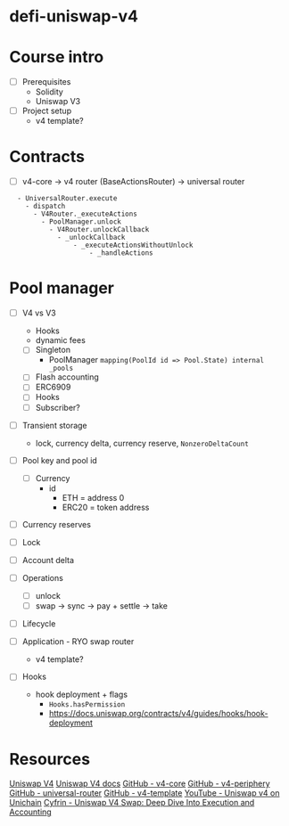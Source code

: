 # defi-uniswap-v4

# Course intro

- [ ] Prerequisites
  - Solidity
  - Uniswap V3
- [ ] Project setup
  - v4 template?

# Contracts

- [ ] v4-core -> v4 router (BaseActionsRouter) -> universal router

```
  - UniversalRouter.execute
    - dispatch
      - V4Router._executeActions
        - PoolManager.unlock
          - V4Router.unlockCallback
            - _unlockCallback
                - _executeActionsWithoutUnlock
                    - _handleActions
```

# Pool manager

- [ ] V4 vs V3
  - Hooks
  - dynamic fees
  - [ ] Singleton
    - PoolManager `mapping(PoolId id => Pool.State) internal _pools`
  - [ ] Flash accounting
  - [ ] ERC6909
  - [ ] Hooks
  - [ ] Subscriber?

- [ ] Transient storage
  - lock, currency delta, currency reserve, `NonzeroDeltaCount`
- [ ] Pool key and pool id
  - [ ] Currency
    - id
      - ETH = address 0
      - ERC20 = token address
- [ ] Currency reserves
- [ ] Lock
- [ ] Account delta
- [ ] Operations
  - [ ] unlock
  - [ ] swap -> sync -> pay + settle -> take
- [ ] Lifecycle
- [ ] Application - RYO swap router
  - v4 template?

- [ ] Hooks
  - hook deployment + flags
    - `Hooks.hasPermission`
    - https://docs.uniswap.org/contracts/v4/guides/hooks/hook-deployment

# Resources

[Uniswap V4](https://v4.uniswap.org/)
[Uniswap V4 docs](https://docs.uniswap.org/contracts/v4/overview)
[GitHub - v4-core](https://github.com/Uniswap/v4-core)
[GitHub - v4-periphery](https://github.com/Uniswap/v4-periphery)
[GitHub - universal-router](https://github.com/Uniswap/universal-router)
[GitHub - v4-template](https://github.com/uniswapfoundation/v4-template)
[YouTube - Uniswap v4 on Unichain](https://www.youtube.com/watch?v=ZisqLqbakfM)
[Cyfrin - Uniswap V4 Swap: Deep Dive Into Execution and Accounting](https://www.cyfrin.io/blog/uniswap-v4-swap-deep-dive-into-execution-and-accounting)
